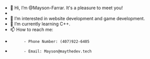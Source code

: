 - 👋 Hi, I’m @Mayson-Farrar. It's a pleasure to meet you!
- 
- 👀 I’m interested in website development and game development.
- 🌱 I’m currently learning C++.
- 📫 How to reach me:
-           - Phone Number: (407)922-6405
-           - Email: Mayson@maythedev.tech

